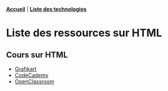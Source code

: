 **[Accueil](/README.md)** | **[Liste des technologies](/cahier.md)**

# Liste des ressources sur HTML

## Cours sur HTML

* [Grafikart](https://www.grafikart.fr/formations/html)
* [CodeCademy](https://www.codecademy.com/learn/learn-html)
* [OpenClassroom](https://openclassrooms.com/fr/courses/4810241-utilisez-html5-pour-linterface-utilisateur)
